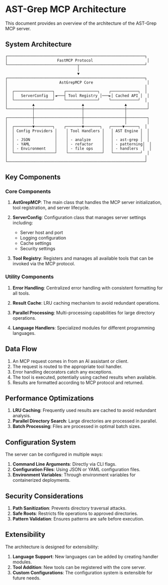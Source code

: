 # AST-Grep MCP Architecture

This document provides an overview of the architecture of the AST-Grep MCP server.

## System Architecture

```
┌─────────────────────────────────────────────────────────────┐
│                      FastMCP Protocol                        │
└───────────────────────────────┬─────────────────────────────┘
                                │
                                ▼
┌─────────────────────────────────────────────────────────────┐
│                       AstGrepMCP Core                        │
│                                                             │
│  ┌─────────────────┐    ┌──────────────┐    ┌────────────┐  │
│  │   ServerConfig  │◄───┤ Tool Registry │───►│ Cached API │  │
│  └─────────────────┘    └──────────────┘    └────────────┘  │
│           ▲                     ▲                  ▲         │
└───────────┼─────────────────────┼──────────────────┼─────────┘
            │                     │                  │
┌───────────┼─────────────────────┼──────────────────┼─────────┐
│           │                     │                  │         │
│  ┌────────▼────────┐    ┌───────▼───────┐   ┌─────▼──────┐  │
│  │ Config Providers │    │ Tool Handlers │   │ AST Engine │  │
│  │                  │    │               │   │            │  │
│  │ - JSON           │    │ - analyze     │   │ - ast-grep │  │
│  │ - YAML           │    │ - refactor    │   │ - patterning│  │
│  │ - Environment    │    │ - file ops    │   │ - handlers  │  │
│  └──────────────────┘    └───────────────┘   └────────────┘  │
│                                                             │
└─────────────────────────────────────────────────────────────┘
```

## Key Components

### Core Components

1. **AstGrepMCP**: The main class that handles the MCP server initialization, 
   tool registration, and server lifecycle.

2. **ServerConfig**: Configuration class that manages server settings including:
   - Server host and port
   - Logging configuration
   - Cache settings
   - Security settings
   
3. **Tool Registry**: Registers and manages all available tools that can be invoked
   via the MCP protocol.

### Utility Components

1. **Error Handling**: Centralized error handling with consistent formatting
   for all tools.

2. **Result Cache**: LRU caching mechanism to avoid redundant operations.

3. **Parallel Processing**: Multi-processing capabilities for large directory 
   operations.

4. **Language Handlers**: Specialized modules for different programming languages.

## Data Flow

1. An MCP request comes in from an AI assistant or client.
2. The request is routed to the appropriate tool handler.
3. Error handling decorators catch any exceptions.
4. The tool is executed, potentially using cached results when available.
5. Results are formatted according to MCP protocol and returned.

## Performance Optimizations

1. **LRU Caching**: Frequently used results are cached to avoid redundant analysis.
2. **Parallel Directory Search**: Large directories are processed in parallel.
3. **Batch Processing**: Files are processed in optimal batch sizes.

## Configuration System

The server can be configured in multiple ways:

1. **Command Line Arguments**: Directly via CLI flags.
2. **Configuration Files**: Using JSON or YAML configuration files.
3. **Environment Variables**: Through environment variables for containerized deployments.

## Security Considerations

1. **Path Sanitization**: Prevents directory traversal attacks.
2. **Safe Roots**: Restricts file operations to approved directories.
3. **Pattern Validation**: Ensures patterns are safe before execution.

## Extensibility

The architecture is designed for extensibility:

1. **Language Support**: New languages can be added by creating handler modules.
2. **Tool Addition**: New tools can be registered with the core server.
3. **Custom Configurations**: The configuration system is extensible for future needs. 